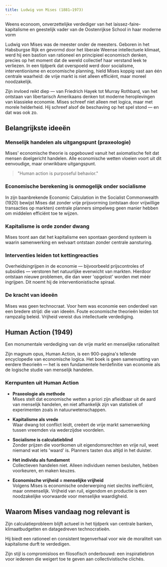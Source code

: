 ```yaml
---
title: Ludwig von Mises (1881–1973)
---
```


Weens econoom, onverzettelijke verdediger van het laissez-faire-kapitalisme en geestelijk vader van de Oostenrijkse School in haar moderne vorm

Ludwig von Mises was de meester onder de meesters. Geboren in het Habsburgse Rijk en gevormd door het liberale Weense intellectuele klimaat, werd hij een bastion van rationeel en principieel economisch denken, precies op het moment dat de wereld collectief haar verstand leek te verliezen. In een tijdperk dat overspoeld werd door socialisme, interventionisme en economische planning, hield Mises koppig vast aan één centrale waarheid: de vrije markt is niet alleen efficiënt, maar moreel noodzakelijk.

Zijn invloed reikt diep — van Friedrich Hayek tot Murray Rothbard, van het ontstaan van libertarisch Amerikaans denken tot moderne heroplevingen van klassieke economie. Mises schreef niet alleen met logica, maar met morele helderheid. Hij schreef alsof de beschaving op het spel stond — en dat was ook zo.

## Belangrijkste ideeën

### Menselijk handelen als uitgangspunt (praxeologie)
Mises' economische theorie is opgebouwd vanuit het axiomatische feit dat mensen doelgericht handelen. Alle economische wetten vloeien voort uit dit eenvoudige, maar onwrikbare uitgangspunt.

> "Human action is purposeful behavior."

### Economische berekening is onmogelijk onder socialisme
In zijn baanbrekende Economic Calculation in the Socialist Commonwealth (1920) bewijst Mises dat zonder vrije prijsvorming (ontstaan door vrijwillige transacties op markten) centrale planners simpelweg geen manier hebben om middelen efficiënt toe te wijzen.

### Kapitalisme is orde zonder dwang
Mises toont aan dat het kapitalisme een spontaan geordend systeem is waarin samenwerking en welvaart ontstaan zonder centrale aansturing.

### Interventies leiden tot kettingreacties
Overheidsingrijpen in de economie — bijvoorbeeld prijscontroles of subsidies — verstoren het natuurlijke evenwicht van markten. Hierdoor ontstaan nieuwe problemen, die dan weer 'opgelost' worden met méér ingrijpen. Dit noemt hij de interventionistische spiraal.

### De kracht van ideeën
Mises was geen technocraat. Voor hem was economie een onderdeel van een bredere strijd: die van ideeën. Foute economische theorieën leiden tot rampzalig beleid. Vrijheid vereist dus intellectuele verdediging.

## Human Action (1949)
Een monumentale verdediging van de vrije markt en menselijke rationaliteit

Zijn magnum opus, Human Action, is een 900-pagina's tellende encyclopedie van economische logica. Het boek is geen samenvatting van eerdere theorieën — het is een fundamentele herdefinitie van economie als de logische studie van menselijk handelen.

### Kernpunten uit Human Action

- **Praxeologie als methode**  
  Mises stelt dat economische wetten a priori zijn afleidbaar uit de aard van menselijk handelen, en niet afhankelijk zijn van statistiek of experimenten zoals in natuurwetenschappen.

- **Kapitalisme als vrede**  
  Waar dwang tot conflict leidt, creëert de vrije markt samenwerking tussen vreemden via wederzijdse voordelen.

- **Socialisme is calculatieblind**  
  Zonder prijzen die voortkomen uit eigendomsrechten en vrije ruil, weet niemand wat iets 'waard' is. Planners tasten dus altijd in het duister.

- **Het individu als fundament**  
  Collectieven handelen niet. Alleen individuen nemen besluiten, hebben voorkeuren, en maken keuzes.

- **Economische vrijheid = menselijke vrijheid**  
  Volgens Mises is economische onderwerping niet slechts inefficiënt, maar onmenselijk. Vrijheid van ruil, eigendom en productie is een noodzakelijke voorwaarde voor menselijke waardigheid.

## Waarom Mises vandaag nog relevant is

Zijn calculatieprobleem blijft actueel in het tijdperk van centrale banken, klimaatbudgetten en datagedreven technocratieën.

Hij biedt een rationeel en consistent tegenverhaal voor wie de moraliteit van kapitalisme durft te verdedigen.

Zijn stijl is compromisloos en filosofisch onderbouwd: een inspiratiebron voor iedereen die weigert toe te geven aan collectivistische clichés.
